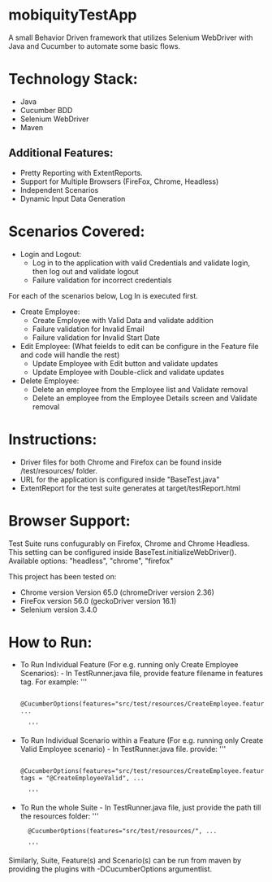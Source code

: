# mobiquityTestApp
A small Behavior Driven framework that utilizes Selenium WebDriver with Java and Cucumber to automate some basic flows.

# Technology Stack:
- Java
- Cucumber BDD
- Selenium WebDriver
- Maven

## Additional Features:
- Pretty Reporting with ExtentReports.
- Support for Multiple Browsers (FireFox, Chrome, Headless)
- Independent Scenarios
- Dynamic Input Data Generation

# Scenarios Covered:

- Login and Logout:
    - Log in to the application with valid Credentials and validate login, then log out and validate logout
    - Failure validation for incorrect credentials 

For each of the scenarios below, Log In is executed first.

- Create Employee:
    - Create Employee with Valid Data and validate addition
    - Failure validation for Invalid Email
    - Failure validation for Invalid Start Date
- Edit Employee: 
  (What feields to edit can be configure in the Feature file and code will handle the rest)
    - Update Employee with Edit button and validate updates
    - Update Employee with Double-click and validate updates
- Delete Employee:
    - Delete an employee from the Employee list and Validate removal
    - Delete an employee from the Employee Details screen and Validate removal

# Instructions:

- Driver files for both Chrome and Firefox can be found inside /test/resources/ folder. 
- URL for the application is configured inside "BaseTest.java"
- ExtentReport for the test suite generates at target/testReport.html

# Browser Support:

Test Suite runs confugurably on Firefox, Chrome and Chrome Headless. This setting can be configured inside BaseTest.initializeWebDriver(). Available options: "headless", "chrome", "firefox"

This project has been tested on:
- Chrome version Version 65.0 (chromeDriver version 2.36)
- FireFox version 56.0 (geckoDriver version 16.1)
- Selenium version 3.4.0

# How to Run:
- To Run Individual Feature (For e.g. running only Create Employee Scenarios):
        - In TestRunner.java file, provide feature filename in features tag. For example:
        '''
        
        @CucumberOptions(features="src/test/resources/CreateEmployee.feature", ...
        
        '''
- To Run Individual Scenario within a Feature (For e.g. running only Create Valid Employee scenario)
        - In TestRunner.java file. provide:
        '''
        
        @CucumberOptions(features="src/test/resources/CreateEmployee.feature", tags = "@CreateEmployeeValid", ...
        
        '''
- To Run the whole Suite
        - In TestRunner.java file, just provide the path till the resources folder:
        '''
        
        @CucumberOptions(features="src/test/resources/", ...
        
        '''
        
 Similarly, Suite, Feature(s) and Scenario(s) can be run from maven by providing the plugins with -DCucumberOptions argumentlist.
